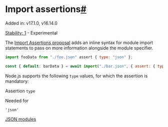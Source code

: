 # Import assertions[#](#import-assertions)

Added in: v17.1.0, v16.14.0

[Stability: 1](documentation.html#stability-index) - Experimental

The [Import Assertions proposal](https://github.com/tc39/proposal-import-assertions) adds an inline syntax for module import statements to pass on more information alongside the module specifier.

```mjs
import fooData from "./foo.json" assert { type: "json" };

const { default: barData } = await import("./bar.json", { assert: { type: "json" } });
```

Node.js supports the following `type` values, for which the assertion is mandatory:

Assertion `type`

Needed for

`'json'`

[JSON modules](#json-modules)
